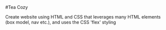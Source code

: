 #Tea Cozy

Create website using HTML and CSS that leverages many HTML elements (box model, nav etc.), and uses the CSS 'flex' styling